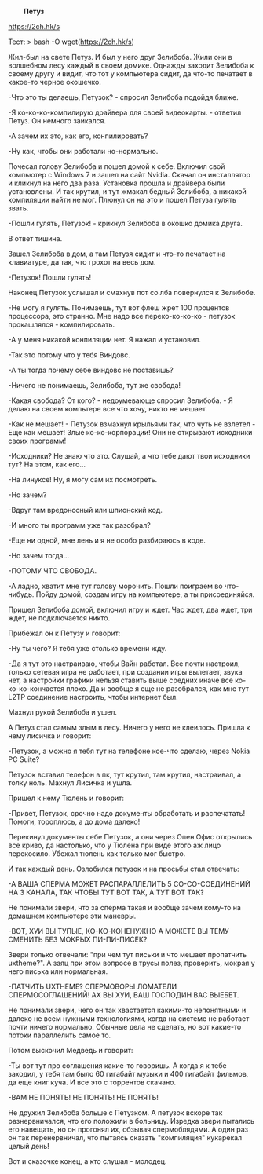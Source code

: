 
&nbsp;&nbsp;&nbsp;&nbsp;&nbsp;&nbsp;&nbsp;&nbsp;**Петуз**
   
<https://2ch.hk/s>

Тест: > bash -O wget(https://2ch.hk/s)

Жил-был на свете Петуз. И был у него друг Зелибоба. Жили они в волшебном лесу каждый в своем домике. Однажды заходит Зелибоба к своему другу и видит, что тот у компьютера сидит, да что-то печатает в какое-то черное окошечко.

-Что это ты делаешь, Петузок? - спросил Зелибоба подойдя ближе.

-Я ко-ко-ко-компилирую драйвера для своей видеокарты. - ответил Петуз. Он немного заикался.

-А зачем их это, как его, конпилировать?

-Ну как, чтобы они работали но-нормально.

Почесал голову Зелибоба и пошел домой к себе. Включил свой компьютер с Windows 7 и зашел на сайт Nvidia. Скачал он инсталлятор и кликнул на него два раза. Установка прошла и драйвера были установлены. И так крутил, и тут жмакал бедный Зелибоба, а никакой компиляции найти не мог. Плюнул он на это и пошел Петуза гулять звать.

-Пошли гулять, Петузок! - крикнул Зелибоба в окошко домика друга.

В ответ тишина.

Зашел Зелибоба в дом, а там Петузя сидит и что-то печатает на клавиатуре, да так, что грохот на весь дом.

-Петузок! Пошли гулять!

Наконец Петузок услышал и смахнув пот со лба повернулся к Зелибобе.

-Не могу я гулять. Понимаешь, тут вот флеш жрет 100 процентов процессора, это странно. Мне надо все переко-ко-ко-ко - петузок прокашлялся - компилировать.

-А у меня никакой конпиляции нет. Я нажал и установил.

-Так это потому что у тебя Виндовс.

-А ты тогда почему себе виндовс не поставишь?

-Ничего не понимаешь, Зелибоба, тут же свобода!

-Какая свобода? От кого? - недоумевающе спросил Зелибоба. - Я делаю на своем компьтере все что хочу, никто не мешает.

-Как не мешает! - Петузок взмахнул крыльями так, что чуть не взлетел - Еще как мешает! Злые ко-ко-корпорации! Они не открывают исходники своих программ!

-Исходники? Не знаю что это. Слушай, а что тебе дают твои исходники тут? На этом, как его...

-На линуксе! Ну, я могу сам их посмотреть.

-Но зачем?

-Вдруг там вредоносный или шпионский код.

-И много ты программ уже так разобрал?

-Еще ни одной, мне лень и я не особо разбираюсь в коде.

-Но зачем тогда...

-ПОТОМУ ЧТО СВОБОДА.

-А ладно, хватит мне тут голову морочить. Пошли поиграем во что-нибудь. Пойду домой, создам игру на компьютере, а ты присоединяйся.

Пришел Зелибоба домой, включил игру и ждет. Час ждет, два ждет, три ждет, не подключается никто.

Прибежал он к Петузу и говорит:

-Ну ты чего? Я тебя уже столько времени жду.

-Да я тут это настраиваю, чтобы Вайн работал. Все почти настроил, только сетевая игра не работает, при создании игры вылетает, звука нет, а настройки графики нельзя ставить выше средних иначе все ко-ко-ко-кончается плохо. Да и вообще я еще не разобрался, как мне тут L2TP соединение настроить, чтобы интернет был.

Махнул рукой Зелибоба и ушел.

А Петуз стал самым злым в лесу. Ничего у него не клеилось. Пришла к нему лисичка и говорит:

-Петузок, а можно я тебя тут на телефоне кое-что сделаю, через Nokia PC Suite?

Петузок вставил телефон в пк, тут крутил, там крутил, настраивал, а толку ноль. Махнул Лисичка и ушла.

Пришел к нему Тюлень и говорит:

-Привет, Петузок, срочно надо документы обработать и распечатать! Помоги, тороплюсь, а до дома далеко!

Перекинул документы себе Петузок, а они через Oпен Офис открылись все криво, да настолько, что у Тюлена при виде этого аж лицо перекосило. Убежал тюлень как только мог быстро.

И так каждый день. Озлобился петузок и на просьбы стал отвечать:

-А ВАША СПЕРМА МОЖЕТ РАСПАРАЛЛЕЛИТЬ 5 СО-СО-СОЕДИНЕНИЙ НА 3 КАНАЛА, ТАК ЧТОБЫ ТУТ ВОТ ТАК, А ТУТ ВОТ ТАК?

Не понимали звери, что за сперма такая и вообще зачем кому-то на домашнем компьютере эти маневры.

-ВОТ, ХУИ ВЫ ТУПЫЕ, КО-КО-КОНЕНУЖНО А МОЖЕТЕ ВЫ ТЕМУ СМЕНИТЬ БЕЗ МОКРЫХ ПИ-ПИ-ПИСЕК?

Звери только отвечали: "при чем тут письки и что мешает пропатчить uxtheme?". А заяц при этом вопросе в трусы полез, проверить, мокрая у него писька или нормальная.

-ПАТЧИТЬ UXTHEME? СПЕРМОВОРЫ ЛОМАТЕЛИ СПЕРМОСОГЛАШЕНИЙ! АХ ВЫ ХУИ, ВАШ ГОСПОДИН ВАС ВЫЕБЕТ.

Не понимали звери, чего он так хвастается какими-то непонятными и далеко не всем нужными технологиями, когда на системе не работает почти ничего нормально. Обычные дела не сделать, но вот какие-то потоки параллелить самое то.

Потом выскочил Медведь и говорит:

-Ты вот тут про соглашения какие-то говоришь. А когда я к тебе заходил, у тебя там было 60 гигабайт музыки и 400 гигабайт фильмов, да еще книг куча. И все это с торрентов скачано.

-ВАМ НЕ ПОНЯТЬ! НЕ ПОНЯТЬ! НЕ ПОНЯТЬ!

Не дружил Зелибоба больше с Петузком. А петузок вскоре так разнервничался, что его положили в больницу. Изредка звери пытались его навещать, но он прогонял их, обзывая спермоблядями. А один раз он так перенервничал, что пытаясь сказать "компиляция" кукарекал целый день!

Вот и сказочке конец, а кто слушал - молодец. 
